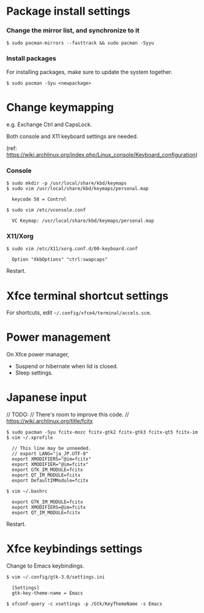 # Package install settings

### Change the mirror list, and synchronize to it

```
$ sudo pacman-mirrors --fasttrack && sudo pacman -Syyu
```

### Install packages

For installing packages, make sure to update the system together.

```
$ sudo pacman -Syu <newpackage>
```

# Change keymapping

e.g. Exchange Ctrl and CapsLock.

Both console and X11 keyboard settings are needed.

(ref: https://wiki.archlinux.org/index.php/Linux_console/Keyboard_configuration)

### Console

```
$ sudo mkdir -p /usr/local/share/kbd/keymaps
$ sudo vim /usr/local/share/kbd/keymaps/personal.map

  keycode 58 = Control

$ sudo vim /etc/vconsole.conf

  VC Keymap: /usr/local/share/kbd/keymaps/personal.map
```

### X11/Xorg

```
$ sudo vim /etc/X11/xorg.conf.d/00-keyboard.conf

  Option "XkbOptions" "ctrl:swapcaps"
```

Restart.

# Xfce terminal shortcut settings

For shortcuts, edit `~/.config/xfce4/terminal/accels.scm`.

# Power management

On Xfce power manager,

- Suspend or hibernate when lid is closed.
- Sleep settings.

# Japanese input

// TODO:
//   There's room to improve this code.
//   https://wiki.archlinux.org/title/fcitx

```
$ sudo pacman -Syu fcitx-mozc fcitx-gtk2 fcitx-gtk3 fcitx-qt5 fcitx-im
$ vim ~/.xprofile

  // This line may be unneeded.
  // export LANG="ja_JP.UTF-8"
  export XMODIFIERS="@im=fcitx"
  export XMODIFIER="@im=fcitx"
  export GTK_IM_MODULE=fcitx
  export QT_IM_MODULE=fcitx
  export DefaultIMModule=fcitx

$ vim ~/.bashrc

  export GTK_IM_MODULE=fcitx
  export XMODIFIERS=@im=fcitx
  export QT_IM_MODULE=fcitx
```

Restart.

# Xfce keybindings settings

Change to Emacs keybindings.

```
$ vim ~/.config/gtk-3.0/settings.ini

  [Settings]
  gtk-key-theme-name = Emacs

$ xfconf-query -c xsettings -p /Gtk/KeyThemeName -s Emacs
```
